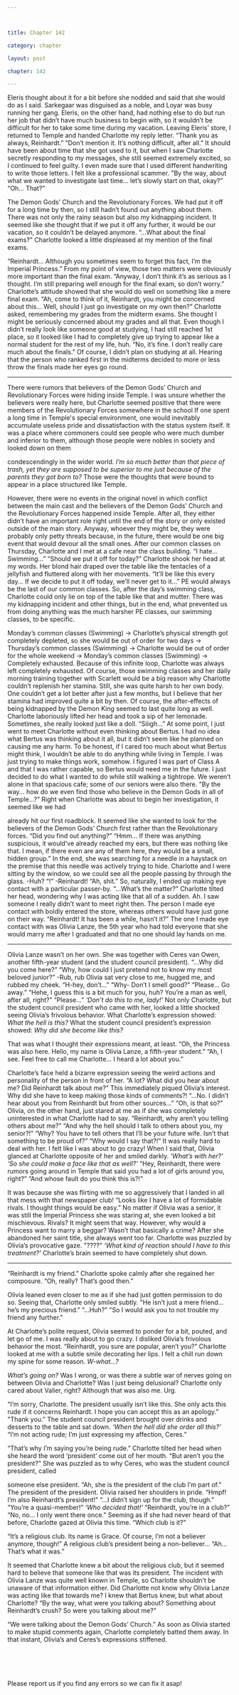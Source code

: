 ```yaml
---



title: Chapter 142

category: chapter

layout: post

chapter: 142

---
```


Eleris thought about it for a bit before she nodded and said that she would do as I
said. Sarkegaar was disguised as a noble, and Loyar was busy running her gang.
Eleris, on the other hand, had nothing else to do but run her job that didn’t have
much business to begin with, so it wouldn’t be difficult for her to take some time
during my vacation.
Leaving Eleris’ store, I returned to Temple and handed Charlotte my reply letter.
“Thank you as always, Reinhardt.”
“Don’t mention it. It’s nothing difficult, after all.”
It should have been about time that she got used to it, but when I saw Charlotte
secretly responding to my messages, she still seemed extremely excited, so I
continued to feel guilty.
I even made sure that I used different handwriting to write those letters. I felt like a
professional scammer.
"By the way, about what we wanted to investigate last time... let’s slowly start on
that, okay?”
“Oh... That?”

The Demon Gods’ Church and the Revolutionary Forces.
We had put it off for a long time by then, so I still hadn’t found out anything about
them. There was not only the rainy season but also my kidnapping incident. It
seemed like she thought that if we put it off any further, it would be our vacation, so
it couldn’t be delayed anymore.
“...What about the final exams?"
Charlotte looked a little displeased at my mention of the final exams.

“Reinhardt... Although you sometimes seem to forget this fact, I’m the Imperial
Princess.”
From my point of view, those two matters were obviously more important than the
final exam.
“Anyway, I don’t think it’s as serious as I thought. I’m still preparing well enough for
the final exam, so don’t worry.”
Charlotte’s attitude showed that she would do well on something like a mere final
exam.
“Ah, come to think of it, Reinhardt, you might be concerned about this... Well, should
I just go investigate on my own then?” Charlotte asked, remembering my grades
from the midterm exams. She thought I might be seriously concerned about my
grades and all that.
Even though I didn’t really look like someone good at studying, I had still reached 1st
place, so it looked like I had to completely give up trying to appear like a normal
student for the rest of my life, huh.
“No, it’s fine. I don’t really care much about the finals.”
Of course, I didn’t plan on studying at all.
Hearing that the person who ranked first in the midterms decided to more or less
throw the finals made her eyes go round.
* * *

There were rumors that believers of the Demon Gods’ Church and Revolutionary
Forces were hiding inside Temple.
I was unsure whether the believers were really here, but Charlotte seemed positive
that there were members of the Revolutionary Forces somewhere in the school
If one spent a long time in Temple's special environment, one would inevitably
accumulate useless pride and dissatisfaction with the status system itself. It was a
place where commoners could see people who were much dumber and inferior to
them, although those people were nobles in society and looked down on them

condescendingly in the wider world.
*I’m so much better than that piece of trash, yet they are supposed to be superior to me
just because of the parents they got born to?*
Those were the thoughts that were bound to appear in a place structured like
Temple.

However, there were no events in the original novel in which conflict between the
main cast and the believers of the Demon Gods’ Church and the Revolutionary Forces
happened inside Temple.
After all, they either didn’t have an important role right until the end of the story or
only existed outside of the main story.
Anyway, whoever they might be, they were probably only petty threats because, in
the future, there would be one big event that would devour all the small ones.
After our common classes on Thursday, Charlotte and I met at a cafe near the class
building.
“I hate... Swimming...”
“Should we put it off for today?”
Charlotte shook her head at my words.
Her blond hair draped over the table like the tentacles of a jellyfish and fluttered
along with her movements.
“It’ll be like this every day... If we decide to put it off today, we’ll never get to it...”
PE would always be the last of our common classes.
So, after the day’s swimming class, Charlotte could only lie on top of the table like
that and mutter.
There was my kidnapping incident and other things, but in the end, what prevented
us from doing anything was the much harsher PE classes, our swimming classes, to
be specific.

Monday’s common classes (Swimming) → Charlotte’s physical strength got
completely depleted, so she would be out of order for two days → Thursday’s
common classes (Swimming) → Charlotte would be out of order for the whole
weekend → Monday’s common classes (Swimming) → Completely exhausted.
Because of this infinite loop, Charlotte was always left completely exhausted.
Of course, those swimming classes and her daily morning training together with
Scarlett would be a big reason why Charlotte couldn’t replenish her stamina.
Still, she was quite harsh to her own body. One couldn’t get a lot better after just a
few months, but I believe that her stamina had improved quite a bit by then.
Of course, the after-effects of being kidnapped by the Demon King seemed to last
quite long as well.
Charlotte laboriously lifted her head and took a sip of her lemonade.
Sometimes, she really looked just like a doll.
“Siiigh...”
At some point, I just went to meet Charlotte without even thinking about Bertus. I
had no idea what Bertus was thinking about it all, but it didn’t seem like he planned
on causing me any harm.
To be honest, if I cared too much about what Bertus might think, I wouldn’t be able
to do anything while living in Temple. I was just trying to make things work,
somehow.
I figured I was part of Class A and that I was rather capable, so Bertus would need
me in the future. I just decided to do what I wanted to do while still walking a
tightrope.
We weren’t alone in that spacious cafe; some of our seniors were also there.
"By the way... how do we even find those who believe in the Demon Gods in all of
Temple...?”
Right when Charlotte was about to begin her investigation, it seemed like we had

already hit our first roadblock. It seemed like she wanted to look for the believers of
the Demon Gods’ Church first rather than the Revolutionary forces.
“Did you find out anything?”
“Hmm... If there was anything suspicious, it would’ve already reached my ears, but
there was nothing like that. I mean, if there even are any of them here, they would be
a small, hidden group.”
In the end, she was searching for a needle in a haystack on the premise that this
needle was actively trying to hide.
Charlotte and I were sitting by the window, so we could see all the people passing by
through the glass.
-Huh?
“!”
-Reinhardt!
“Ah, shit.”
So, naturally, I ended up making eye contact with a particular passer-by.
“...What’s the matter?”
Charlotte tilted her head, wondering why I was acting like that all of a sudden.
Ah.
I saw someone I really didn’t want to meet right then. The person I made eye contact
with boldly entered the store, whereas others would have just gone on their way.
“Reinhardt! It has been a while, hasn’t it?”
The one I made eye contact with was Olivia Lanze, the 5th year who had told
everyone that she would marry me after I graduated and that no one should lay
hands on me.

* * *

Olivia Lanze wasn’t on her own.
She was together with Ceres van Owen, another fifth-year student (and the student
council president).
“...Why did you come here?”
“Why, how could I just pretend not to know my most beloved junior?”
-Rub, rub
Olivia sat very close to me, hugged me, and rubbed my cheek.
“H-hey, don’t...”
“Why- Don’t I smell good?”
“Please... Go away.”
“Hehe, I guess this is a bit much for you, huh? You’re a man as well, after all, right?”
“Please...”
*‘Don’t do this to me, lady!’*
Not only Charlotte, but the student council president who came with her, looked a
little shocked seeing Olivia’s frivolous behavior.
What Charlotte’s expression showed: *What the hell is this?*
What the student council president’s expression showed: *Why did she become like
this?*

That was what I thought their expressions meant, at least.
“Oh, the Princess was also here. Hello, my name is Olivia Lanze, a fifth-year student.”
“Ah, I see. Feel free to call me Charlotte... I heard a lot about you.”

Charlotte’s face held a bizarre expression seeing the weird actions and personality of
the person in front of her.
“A lot? What did you hear about me? Did Reinhardt talk about me?”
This immediately piqued Olivia’s interest.
Why did she have to keep making those kinds of comments?!
“...No. I didn’t hear about you from Reinhardt but from other sources...”
“Oh, is that so?”
Olivia, on the other hand, just stared at me as if she was completely uninterested in
what Charlotte had to say.
“Reinhardt, why aren’t you telling others about me?”
“And why the hell should I talk to others about you, my senior?!”
“Why? You have to tell others that I’ll be your future wife. Isn’t that something to be
proud of?”
“Why would I say that?!”
It was really hard to deal with her.
I felt like I was about to go crazy!
When I said that, Olivia glanced at Charlotte opposite of her and smiled darkly.
*‘What’s with her?’*
*‘So she could make a face like that as well?’*
“Hey, Reinhardt, there were rumors going around in Temple that said you had a lot of
girls around you, right?”
“And whose fault do you think this is?!”

It was because she was flirting with me so aggressively that I landed in all that mess
with that newspaper club!
“Looks like I have a lot of formidable rivals. I thought things would be easy.”
No matter if Olivia was a senior, it was still the Imperial Princess she was staring at,
she even looked a bit mischievous.
Rivals?
It might seem that way.
However, why would a Princess want to marry a beggar? Wasn’t that basically a
crime?
After she abandoned her saint title, she always went too far. Charlotte was puzzled
by Olivia’s provocative gaze.
"????"
*‘What kind of reaction should I have to this treatment?’*
Charlotte’s brain seemed to have completely shut down.

* * *

“Reinhardt is my friend.”
Charlotte spoke calmly after she regained her composure.
“Oh, really? That’s good then.”

Olivia leaned even closer to me as if she had just gotten permission to do so. Seeing
that, Charlotte only smiled subtly.
"He isn’t just a mere friend... he’s my precious friend.”
“...Huh?”
"So I would ask you to not trouble my friend any further.”

At Charlotte’s polite request, Olivia seemed to ponder for a bit, pouted, and let go of
me.
I was really about to go crazy.
I disliked Olivia’s frivolous behavior the most.
“Reinhardt, you sure are popular, aren’t you?”
Charlotte looked at me with a subtle smile decorating her lips. I felt a chill run down
my spine for some reason.
*W-what...?*

*What’s going on?*
Was I wrong, or was there a subtle war of nerves going on between Olivia and
Charlotte? Was I just being delusional? Charlotte only cared about Valier, right?
Although that was also me. Urg.

“I’m sorry, Charlotte. The president usually isn’t like this. She only acts this rude if it
concerns Reinhardt. I hope you can accept this as an apology.”
"Thank you.”
The student council president brought over drinks and desserts to the table and sat
down.
*‘When the hell did she order all this?’*
“I’m not acting rude; I’m just expressing my affection, Ceres.”

“That’s why I’m saying you’re being rude.”
Charlotte tilted her head when she heard the word ‘president’ come out of her
mouth.
“But aren’t you the president?”
She was puzzled as to why Ceres, who was the student council president, called

someone else president.
“Ah, she is the president of the club I’m part of.”
The president of the president. Olivia raised her shoulders in pride.
“Hmpf! I’m also Reinhardt’s president!”
“...I didn’t sign up for the club, though.”
“You’re a quasi-member!”
*‘Who decided that!’*
“Reinhardt, you’re in a club?”
“No, no... I only went there once.”
Seeming as if she had never heard of that before, Charlotte gazed at Olivia this time.
“Which club is it?”

“It’s a religious club. Its name is Grace. Of course, I’m not a believer anymore,
though!”
A religious club’s president being a non-believer...
“Ah... That’s what it was.”

It seemed that Charlotte knew a bit about the religious club, but it seemed hard to
believe that someone like that was its president. The incident with Olivia Lanze was
quite well known in Temple, so Charlotte shouldn’t be unaware of that information
either.
Did Charlotte not know why Olivia Lanze was acting like that towards me? I knew
that Bertus knew, but what about Charlotte?
“By the way, what were you talking about? Something about Reinhardt’s crush? So
were you talking about me?”

“We were talking about the Demon Gods’ Church.”
As soon as Olivia started to make stupid comments again, Charlotte completely
batted them away.
In that instant, Olivia’s and Ceres’s expressions stiffened.

<br><br><br><br>
Please report us if you find any errors so we can fix it asap!